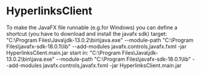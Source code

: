 # HyperlinksClient
To make the JavaFX file runnable (e.g.for Windows) you can define a shortcut (you have to download and install the javafx sdk)
target:
"C:\Program Files\Java\jdk-13.0.2\bin\java.exe" --module-path "C:\Program Files\javafx-sdk-18.0.1\lib" --add-modules javafx.controls,javafx.fxml -jar HyperlinksClient.main.jar
start in:
"C:\Program Files\Java\jdk-13.0.2\bin\java.exe" --module-path "C:\Program Files\javafx-sdk-18.0.1\lib" --add-modules javafx.controls,javafx.fxml -jar HyperlinksClient.main.jar
